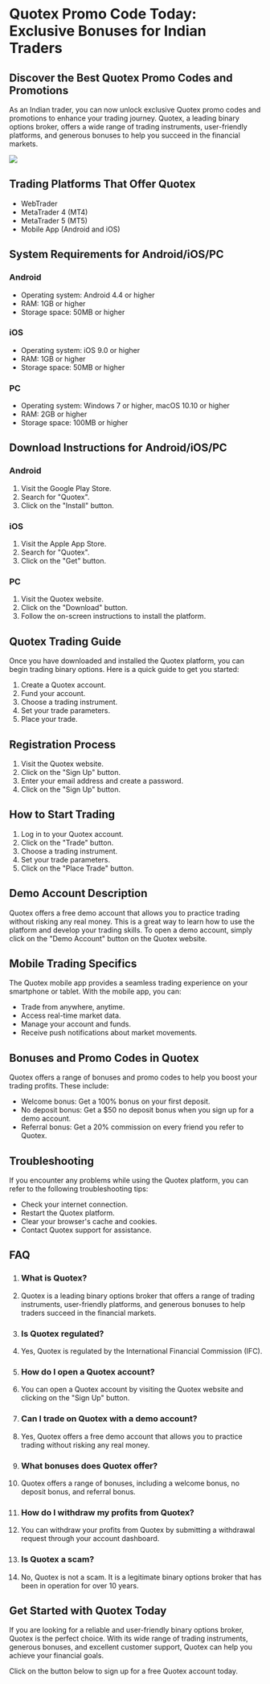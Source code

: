# Quotex Promo Code Today: Exclusive Bonuses for Indian Traders

## Discover the Best Quotex Promo Codes and Promotions

As an Indian trader, you can now unlock exclusive Quotex promo codes and
promotions to enhance your trading journey. Quotex, a leading binary
options broker, offers a wide range of trading instruments,
user-friendly platforms, and generous bonuses to help you succeed in the
financial markets.

[![](https://static.quotex.io/files/4_en/300_250.jpg)](https://traff.sbs/brokerqxlid)

## Trading Platforms That Offer Quotex

-   WebTrader
-   MetaTrader 4 (MT4)
-   MetaTrader 5 (MT5)
-   Mobile App (Android and iOS)

## System Requirements for Android/iOS/PC

### Android

-   Operating system: Android 4.4 or higher
-   RAM: 1GB or higher
-   Storage space: 50MB or higher

### iOS

-   Operating system: iOS 9.0 or higher
-   RAM: 1GB or higher
-   Storage space: 50MB or higher

### PC

-   Operating system: Windows 7 or higher, macOS 10.10 or higher
-   RAM: 2GB or higher
-   Storage space: 100MB or higher

## Download Instructions for Android/iOS/PC

### Android

1.  Visit the Google Play Store.
2.  Search for "Quotex".
3.  Click on the "Install" button.

### iOS

1.  Visit the Apple App Store.
2.  Search for "Quotex".
3.  Click on the "Get" button.

### PC

1.  Visit the Quotex website.
2.  Click on the "Download" button.
3.  Follow the on-screen instructions to install the platform.

## Quotex Trading Guide

Once you have downloaded and installed the Quotex platform, you can
begin trading binary options. Here is a quick guide to get you started:

1.  Create a Quotex account.
2.  Fund your account.
3.  Choose a trading instrument.
4.  Set your trade parameters.
5.  Place your trade.

## Registration Process

1.  Visit the Quotex website.
2.  Click on the "Sign Up" button.
3.  Enter your email address and create a password.
4.  Click on the "Sign Up" button.

## How to Start Trading

1.  Log in to your Quotex account.
2.  Click on the "Trade" button.
3.  Choose a trading instrument.
4.  Set your trade parameters.
5.  Click on the "Place Trade" button.

## Demo Account Description

Quotex offers a free demo account that allows you to practice trading
without risking any real money. This is a great way to learn how to use
the platform and develop your trading skills. To open a demo account,
simply click on the "Demo Account" button on the Quotex website.

## Mobile Trading Specifics

The Quotex mobile app provides a seamless trading experience on your
smartphone or tablet. With the mobile app, you can:

-   Trade from anywhere, anytime.
-   Access real-time market data.
-   Manage your account and funds.
-   Receive push notifications about market movements.

## Bonuses and Promo Codes in Quotex

Quotex offers a range of bonuses and promo codes to help you boost your
trading profits. These include:

-   Welcome bonus: Get a 100% bonus on your first deposit.
-   No deposit bonus: Get a \$50 no deposit bonus when you sign up for a
    demo account.
-   Referral bonus: Get a 20% commission on every friend you refer to
    Quotex.

## Troubleshooting

If you encounter any problems while using the Quotex platform, you can
refer to the following troubleshooting tips:

-   Check your internet connection.
-   Restart the Quotex platform.
-   Clear your browser\'s cache and cookies.
-   Contact Quotex support for assistance.

## FAQ

1.  ### What is Quotex?

2.  Quotex is a leading binary options broker that offers a range of
    trading instruments, user-friendly platforms, and generous bonuses
    to help traders succeed in the financial markets.

3.  ### Is Quotex regulated?

4.  Yes, Quotex is regulated by the International Financial Commission
    (IFC).

5.  ### How do I open a Quotex account?

6.  You can open a Quotex account by visiting the Quotex website and
    clicking on the "Sign Up" button.

7.  ### Can I trade on Quotex with a demo account?

8.  Yes, Quotex offers a free demo account that allows you to practice
    trading without risking any real money.

9.  ### What bonuses does Quotex offer?

10. Quotex offers a range of bonuses, including a welcome bonus, no
    deposit bonus, and referral bonus.

11. ### How do I withdraw my profits from Quotex?

12. You can withdraw your profits from Quotex by submitting a withdrawal
    request through your account dashboard.

13. ### Is Quotex a scam?

14. No, Quotex is not a scam. It is a legitimate binary options broker
    that has been in operation for over 10 years.

## Get Started with Quotex Today

If you are looking for a reliable and user-friendly binary options
broker, Quotex is the perfect choice. With its wide range of trading
instruments, generous bonuses, and excellent customer support, Quotex
can help you achieve your financial goals.

Click on the button below to sign up for a free Quotex account today.

